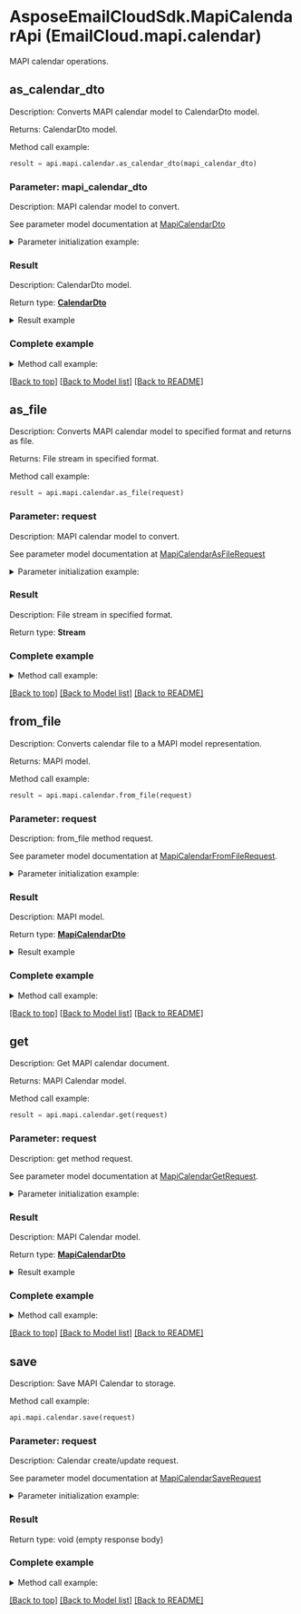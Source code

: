 # AsposeEmailCloudSdk.MapiCalendarApi (EmailCloud.mapi.calendar)

MAPI calendar operations.

<a name="as_calendar_dto"></a>
## as_calendar_dto

Description: Converts MAPI calendar model to CalendarDto model.             

Returns: CalendarDto model.

Method call example:
```python
result = api.mapi.calendar.as_calendar_dto(mapi_calendar_dto)
```

### Parameter: mapi_calendar_dto

Description: MAPI calendar model to convert.

See parameter model documentation at [MapiCalendarDto](MapiCalendarDto.md)

<details>
    <summary>Parameter initialization example:</summary>
    
```python
mapi_calendar_dto = models.MapiCalendarDto(
    attendees=models.MapiCalendarAttendeesDto(
        appointment_recipients=[
            models.MapiRecipientDto(
                email_address='organizer@aspose.com',
                address_type='SMTP',
                display_name='Organizer Name',
                recipient_type='MapiTo'),
            models.MapiRecipientDto(
                email_address='attendee@aspose.com',
                address_type='SMTP',
                display_name='Attendee Name',
                recipient_type='MapiTo')]),
    busy_status='Tentative',
    client_intent=[
        'Manager'],
    end_date=datetime.today(),
    location='Some location',
    recurrence=models.MapiCalendarEventRecurrenceDto(
        recurrence_pattern=models.MapiCalendarDailyRecurrencePatternDto(
            frequency='Daily',
            occurrence_count=10,
            week_start_day='Monday')),
    start_date=datetime.today(),
    organizer=models.MapiElectronicAddressDto(
        email_address='organizer@aspose.com'),
    body='Some description',
    subject='Some summary')
```

</details>

### Result

Description: CalendarDto model.

Return type: [**CalendarDto**](CalendarDto.md)

<details>
    <summary>Result example</summary>

```python
result = models.CalendarDto(
    attendees=[
        models.MailAddress(
            display_name='Attendee Name',
            address='attendee@aspose.com',
            participation_status='Accepted')],
    description='Some description',
    end_date=datetime.today(),
    location='Some location',
    organizer=models.MailAddress(
        display_name='Organizer Name',
        address='organizer@aspose.com'),
    recurrence=models.DailyRecurrencePatternDto(
        interval=-1,
        occurs=10,
        week_start='Monday'),
    start_date=datetime.today(),
    summary='Some summary')
```
</details>

### Complete example

<details>
    <summary>Method call example:</summary>

```python
api = EmailCloud(app_key, app_sid)

// Prepare parameters:
mapi_calendar_dto = models.MapiCalendarDto(
    attendees=models.MapiCalendarAttendeesDto(
        appointment_recipients=[
            models.MapiRecipientDto(
                email_address='organizer@aspose.com',
                address_type='SMTP',
                display_name='Organizer Name',
                recipient_type='MapiTo'),
            models.MapiRecipientDto(
                email_address='attendee@aspose.com',
                address_type='SMTP',
                display_name='Attendee Name',
                recipient_type='MapiTo')]),
    busy_status='Tentative',
    client_intent=[
        'Manager'],
    end_date=datetime.today(),
    location='Some location',
    recurrence=models.MapiCalendarEventRecurrenceDto(
        recurrence_pattern=models.MapiCalendarDailyRecurrencePatternDto(
            frequency='Daily',
            occurrence_count=10,
            week_start_day='Monday')),
    start_date=datetime.today(),
    organizer=models.MapiElectronicAddressDto(
        email_address='organizer@aspose.com'),
    body='Some description',
    subject='Some summary')

// Call method:
result = api.mapi.calendar.as_calendar_dto(mapi_calendar_dto)

// Result example:
result = models.CalendarDto(
    attendees=[
        models.MailAddress(
            display_name='Attendee Name',
            address='attendee@aspose.com',
            participation_status='Accepted')],
    description='Some description',
    end_date=datetime.today(),
    location='Some location',
    organizer=models.MailAddress(
        display_name='Organizer Name',
        address='organizer@aspose.com'),
    recurrence=models.DailyRecurrencePatternDto(
        interval=-1,
        occurs=10,
        week_start='Monday'),
    start_date=datetime.today(),
    summary='Some summary')
```

</details>

[[Back to top]](#) [[Back to Model list]](Models.md) [[Back to README]](README.md)
<a name="as_file"></a>
## as_file

Description: Converts MAPI calendar model to specified format and returns as file.             

Returns: File stream in specified format.

Method call example:
```python
result = api.mapi.calendar.as_file(request)
```

### Parameter: request

Description: MAPI calendar model to convert.

See parameter model documentation at [MapiCalendarAsFileRequest](MapiCalendarAsFileRequest.md)

<details>
    <summary>Parameter initialization example:</summary>
    
```python
request = models.MapiCalendarAsFileRequest(
    format='Msg',
    value=models.MapiCalendarDto(
        attendees=models.MapiCalendarAttendeesDto(
            appointment_recipients=[
                models.MapiRecipientDto(
                    email_address='organizer@aspose.com',
                    address_type='SMTP',
                    display_name='Organizer Name',
                    recipient_type='MapiTo'),
                models.MapiRecipientDto(
                    email_address='attendee@aspose.com',
                    address_type='SMTP',
                    display_name='Attendee Name',
                    recipient_type='MapiTo')]),
        busy_status='Tentative',
        client_intent=[
            'Manager'],
        end_date=datetime.today(),
        location='Some location',
        recurrence=models.MapiCalendarEventRecurrenceDto(
            recurrence_pattern=models.MapiCalendarDailyRecurrencePatternDto(
                frequency='Daily',
                occurrence_count=10,
                week_start_day='Monday')),
        start_date=datetime.today(),
        organizer=models.MapiElectronicAddressDto(
            email_address='organizer@aspose.com'),
        body='Some description',
        subject='Some summary'))
```

</details>

### Result

Description: File stream in specified format.

Return type: **Stream**

### Complete example

<details>
    <summary>Method call example:</summary>

```python
api = EmailCloud(app_key, app_sid)

// Prepare parameters:
request = models.MapiCalendarAsFileRequest(
    format='Msg',
    value=models.MapiCalendarDto(
        attendees=models.MapiCalendarAttendeesDto(
            appointment_recipients=[
                models.MapiRecipientDto(
                    email_address='organizer@aspose.com',
                    address_type='SMTP',
                    display_name='Organizer Name',
                    recipient_type='MapiTo'),
                models.MapiRecipientDto(
                    email_address='attendee@aspose.com',
                    address_type='SMTP',
                    display_name='Attendee Name',
                    recipient_type='MapiTo')]),
        busy_status='Tentative',
        client_intent=[
            'Manager'],
        end_date=datetime.today(),
        location='Some location',
        recurrence=models.MapiCalendarEventRecurrenceDto(
            recurrence_pattern=models.MapiCalendarDailyRecurrencePatternDto(
                frequency='Daily',
                occurrence_count=10,
                week_start_day='Monday')),
        start_date=datetime.today(),
        organizer=models.MapiElectronicAddressDto(
            email_address='organizer@aspose.com'),
        body='Some description',
        subject='Some summary'))

// Call method:
result = api.mapi.calendar.as_file(request)
```

</details>

[[Back to top]](#) [[Back to Model list]](Models.md) [[Back to README]](README.md)
<a name="from_file"></a>
## from_file

Description: Converts calendar file to a MAPI model representation.             

Returns: MAPI model.

Method call example:
```python
result = api.mapi.calendar.from_file(request)
```

### Parameter: request

Description: from_file method request.

See parameter model documentation at [MapiCalendarFromFileRequest](MapiCalendarFromFileRequest.md).

<details>
    <summary>Parameter initialization example:</summary>
    
```python
request = models.MapiCalendarFromFileRequest(
    file='/path/to/calendar.msg')
```

</details>

### Result

Description: MAPI model.

Return type: [**MapiCalendarDto**](MapiCalendarDto.md)

<details>
    <summary>Result example</summary>

```python
result = models.MapiCalendarDto(
    attendees=models.MapiCalendarAttendeesDto(
        appointment_recipients=[
            models.MapiRecipientDto(
                email_address='organizer@aspose.com',
                address_type='SMTP',
                display_name='Organizer Name',
                recipient_type='MapiTo'),
            models.MapiRecipientDto(
                email_address='attendee@aspose.com',
                address_type='SMTP',
                display_name='Attendee Name',
                recipient_type='MapiTo')]),
    busy_status='Tentative',
    client_intent=[
        'Manager'],
    end_date=datetime.today(),
    location='Some location',
    recurrence=models.MapiCalendarEventRecurrenceDto(
        recurrence_pattern=models.MapiCalendarDailyRecurrencePatternDto(
            frequency='Daily',
            occurrence_count=10,
            week_start_day='Monday')),
    start_date=datetime.today(),
    organizer=models.MapiElectronicAddressDto(
        email_address='organizer@aspose.com'),
    body='Some description',
    subject='Some summary')
```
</details>

### Complete example

<details>
    <summary>Method call example:</summary>

```python
api = EmailCloud(app_key, app_sid)

// Prepare parameters:
request = models.MapiCalendarFromFileRequest(
    file='/path/to/calendar.msg')

// Call method:
result = api.mapi.calendar.from_file(request)

// Result example:
result = models.MapiCalendarDto(
    attendees=models.MapiCalendarAttendeesDto(
        appointment_recipients=[
            models.MapiRecipientDto(
                email_address='organizer@aspose.com',
                address_type='SMTP',
                display_name='Organizer Name',
                recipient_type='MapiTo'),
            models.MapiRecipientDto(
                email_address='attendee@aspose.com',
                address_type='SMTP',
                display_name='Attendee Name',
                recipient_type='MapiTo')]),
    busy_status='Tentative',
    client_intent=[
        'Manager'],
    end_date=datetime.today(),
    location='Some location',
    recurrence=models.MapiCalendarEventRecurrenceDto(
        recurrence_pattern=models.MapiCalendarDailyRecurrencePatternDto(
            frequency='Daily',
            occurrence_count=10,
            week_start_day='Monday')),
    start_date=datetime.today(),
    organizer=models.MapiElectronicAddressDto(
        email_address='organizer@aspose.com'),
    body='Some description',
    subject='Some summary')
```

</details>

[[Back to top]](#) [[Back to Model list]](Models.md) [[Back to README]](README.md)
<a name="get"></a>
## get

Description: Get MAPI calendar document.             

Returns: MAPI Calendar model.

Method call example:
```python
result = api.mapi.calendar.get(request)
```

### Parameter: request

Description: get method request.

See parameter model documentation at [MapiCalendarGetRequest](MapiCalendarGetRequest.md).

<details>
    <summary>Parameter initialization example:</summary>
    
```python
request = models.MapiCalendarGetRequest(
    file_name='calendar.msg',
    folder='calendar/location/on/storage',
    storage='First Storage')
```

</details>

### Result

Description: MAPI Calendar model.

Return type: [**MapiCalendarDto**](MapiCalendarDto.md)

<details>
    <summary>Result example</summary>

```python
result = models.MapiCalendarDto(
    attendees=models.MapiCalendarAttendeesDto(
        appointment_recipients=[
            models.MapiRecipientDto(
                email_address='organizer@aspose.com',
                address_type='SMTP',
                display_name='Organizer Name',
                recipient_type='MapiTo'),
            models.MapiRecipientDto(
                email_address='attendee@aspose.com',
                address_type='SMTP',
                display_name='Attendee Name',
                recipient_type='MapiTo')]),
    busy_status='Tentative',
    client_intent=[
        'Manager'],
    end_date=datetime.today(),
    location='Some location',
    recurrence=models.MapiCalendarEventRecurrenceDto(
        recurrence_pattern=models.MapiCalendarDailyRecurrencePatternDto(
            frequency='Daily',
            occurrence_count=10,
            week_start_day='Monday')),
    start_date=datetime.today(),
    organizer=models.MapiElectronicAddressDto(
        email_address='organizer@aspose.com'),
    body='Some description',
    subject='Some summary')
```
</details>

### Complete example

<details>
    <summary>Method call example:</summary>

```python
api = EmailCloud(app_key, app_sid)

// Prepare parameters:
request = models.MapiCalendarGetRequest(
    file_name='calendar.msg',
    folder='calendar/location/on/storage',
    storage='First Storage')

// Call method:
result = api.mapi.calendar.get(request)

// Result example:
result = models.MapiCalendarDto(
    attendees=models.MapiCalendarAttendeesDto(
        appointment_recipients=[
            models.MapiRecipientDto(
                email_address='organizer@aspose.com',
                address_type='SMTP',
                display_name='Organizer Name',
                recipient_type='MapiTo'),
            models.MapiRecipientDto(
                email_address='attendee@aspose.com',
                address_type='SMTP',
                display_name='Attendee Name',
                recipient_type='MapiTo')]),
    busy_status='Tentative',
    client_intent=[
        'Manager'],
    end_date=datetime.today(),
    location='Some location',
    recurrence=models.MapiCalendarEventRecurrenceDto(
        recurrence_pattern=models.MapiCalendarDailyRecurrencePatternDto(
            frequency='Daily',
            occurrence_count=10,
            week_start_day='Monday')),
    start_date=datetime.today(),
    organizer=models.MapiElectronicAddressDto(
        email_address='organizer@aspose.com'),
    body='Some description',
    subject='Some summary')
```

</details>

[[Back to top]](#) [[Back to Model list]](Models.md) [[Back to README]](README.md)
<a name="save"></a>
## save

Description: Save MAPI Calendar to storage.             

Method call example:
```python
api.mapi.calendar.save(request)
```

### Parameter: request

Description: Calendar create/update request.

See parameter model documentation at [MapiCalendarSaveRequest](MapiCalendarSaveRequest.md)

<details>
    <summary>Parameter initialization example:</summary>
    
```python
request = models.MapiCalendarSaveRequest(
    format='Msg',
    storage_file=models.StorageFileLocation(
        file_name='calendar.msg',
        storage='First Storage',
        folder_path='file/location/folder/on/storage'),
    value=models.MapiCalendarDto(
        attendees=models.MapiCalendarAttendeesDto(
            appointment_recipients=[
                models.MapiRecipientDto(
                    email_address='organizer@aspose.com',
                    address_type='SMTP',
                    display_name='Organizer Name',
                    recipient_type='MapiTo'),
                models.MapiRecipientDto(
                    email_address='attendee@aspose.com',
                    address_type='SMTP',
                    display_name='Attendee Name',
                    recipient_type='MapiTo')]),
        busy_status='Tentative',
        client_intent=[
            'Manager'],
        end_date=datetime.today(),
        location='Some location',
        recurrence=models.MapiCalendarEventRecurrenceDto(
            recurrence_pattern=models.MapiCalendarDailyRecurrencePatternDto(
                frequency='Daily',
                occurrence_count=10,
                week_start_day='Monday')),
        start_date=datetime.today(),
        organizer=models.MapiElectronicAddressDto(
            email_address='organizer@aspose.com'),
        body='Some description',
        subject='Some summary'))
```

</details>

### Result

Return type: void (empty response body)

### Complete example

<details>
    <summary>Method call example:</summary>

```python
api = EmailCloud(app_key, app_sid)

// Prepare parameters:
request = models.MapiCalendarSaveRequest(
    format='Msg',
    storage_file=models.StorageFileLocation(
        file_name='calendar.msg',
        storage='First Storage',
        folder_path='file/location/folder/on/storage'),
    value=models.MapiCalendarDto(
        attendees=models.MapiCalendarAttendeesDto(
            appointment_recipients=[
                models.MapiRecipientDto(
                    email_address='organizer@aspose.com',
                    address_type='SMTP',
                    display_name='Organizer Name',
                    recipient_type='MapiTo'),
                models.MapiRecipientDto(
                    email_address='attendee@aspose.com',
                    address_type='SMTP',
                    display_name='Attendee Name',
                    recipient_type='MapiTo')]),
        busy_status='Tentative',
        client_intent=[
            'Manager'],
        end_date=datetime.today(),
        location='Some location',
        recurrence=models.MapiCalendarEventRecurrenceDto(
            recurrence_pattern=models.MapiCalendarDailyRecurrencePatternDto(
                frequency='Daily',
                occurrence_count=10,
                week_start_day='Monday')),
        start_date=datetime.today(),
        organizer=models.MapiElectronicAddressDto(
            email_address='organizer@aspose.com'),
        body='Some description',
        subject='Some summary'))

// Call method:
api.mapi.calendar.save(request)
```

</details>

[[Back to top]](#) [[Back to Model list]](Models.md) [[Back to README]](README.md)


